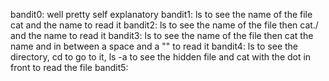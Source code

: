 bandit0: well pretty self explanatory
bandit1: ls to see the name of the file cat and the name to read it
bandit2: ls to see the name of the file then cat./ and the name to read it
bandit3: ls to see the name of the file then cat the name and in between a space and a "\" to read it
bandit4: ls to see the directory, cd to go to it, ls -a to see the hidden file and cat with the dot in front to read the file
bandit5: 
